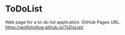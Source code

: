 # ToDoList
Web page for a to-do list application.
GitHub Pages URL: https://wolfshollow.github.io/ToDoList/
